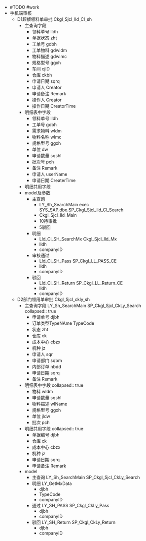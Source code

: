 - #TODO #work
- 手机端审核
	- D1超额领料单审批 Ckgl_Sjcl_lld_Cl_sh
		- 主查询字段
			- 领料单号 lldh
			- 单据状态 zht
			- 工单号 gdbh
			- 工单物料 gdwldm
			- 物料描述 gdwlmc
			- 规格型号 ggxh
			- 车间 cjID
			- 仓库 ckbh
			- 申请日期 sqrq
			- 申请人 Creator
			- 申请备注 Remark
			- 操作人 Creator
			- 操作日期 CreatorTime
		- 明细表中字段
			- 领料单号 lldh
			- 工单号 gdbh
			- 需求物料 wldm
			- 物料名称 wlmc
			- 规格型号 ggxh
			- 单位 dw
			- 申请数量 sqshl
			- 批次号 pch
			- 备注 Remark
			- 申请人 userName
			- 申请日期 CreaterTime
		- 明细共用字段
		- model及参数
			- 主查询
				- LY_Sh_SearchMain exec SYS_SAP.dbo.SP_Ckgl_Sjcl_lld_Cl_Search
				- Ckgl_Sjcl_lld_Main
				- 10待审批
				- 5驳回
			- 明细
				- Lld_Cl_SH_SearchMx Ckgl_Sjcl_lld_Mx
				- lldh
				- companyID
			- 审核通过
				- Lld_Cl_SH_Pass SP_Ckgl_LL_PASS_CE
				- lldh
				- companyID
			- 驳回
				- Lld_Cl_SH_Return SP_Ckgl_LL_Return_CE
				- lldh
				- companyID
	- D2部门领用单审批 Ckgl_Sjcl_ckly_sh
		- 主查询字段 LY_Sh_SearchMain SP_Ckgl_Sjcl_CkLy_Search
		  collapsed:: true
			- 申请单号 djbh
			- 订单类型TypeNAme TypeCode
			- 状态 zht
			- 仓库 ck
			- 成本中心 cbzx
			- 机种 jz
			- 申请人 sqr
			- 申请部门 sqbm
			- 内部订单 nbdd
			- 申请日期 sqrq
			- 备注 Remark
		- 明细表中字段
		  collapsed:: true
			- 物料  wldm
			- 申请数量 sqshl
			- 物料描述 wlName
			- 规格型号 ggxh
			- 单位 jldw
			- 批次 pch
		- 明细共用字段
		  collapsed:: true
			- 单据编号 djbh
			- 仓库 ck
			- 成本中心 cbzx
			- 机种 jz
			- 申请日期 sqrq
			- 申请备注 Remark
		- model
			- 主查询 LY_Sh_SearchMain SP_Ckgl_Sjcl_CkLy_Search
			- 明细 LY_GetMxData
				- djbh
				- TypeCode
				- companyID
			- 通过 LY_SH_PASS SP_Ckgl_CkLy_Pass
				- djbh
				- companyID
			- 驳回 LY_SH_Return SP_Ckgl_CkLy_Return
				- djbh
				- companyID